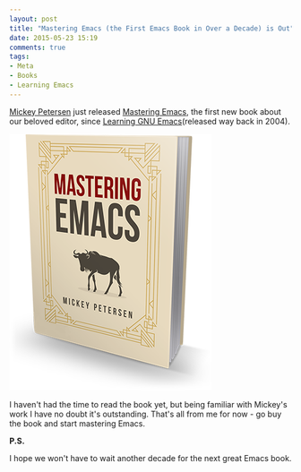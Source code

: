 ```yaml
---
layout: post
title: "Mastering Emacs (the First Emacs Book in Over a Decade) is Out"
date: 2015-05-23 15:19
comments: true
tags:
- Meta
- Books
- Learning Emacs
---
```


[Mickey Petersen](https://www.masteringemacs.org/about) just released
[Mastering Emacs](https://www.masteringemacs.org/book), the first new
book about our beloved editor, since
[Learning GNU Emacs](http://shop.oreilly.com/product/9780596006488.do)(released
way back in 2004).

![Master Emacs cover](/assets/images/mastering_emacs_cover.png)

I haven't had the time to read the book yet, but being familiar with
Mickey's work I have no doubt it's outstanding.  That's all from me
for now - go buy the book and start mastering Emacs.

**P.S.**

I hope we won't have to wait another decade for the next great Emacs book.
